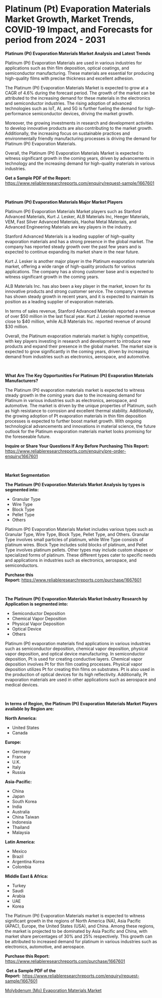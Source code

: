 <p><h1>Platinum (Pt) Evaporation Materials Market Growth, Market Trends, COVID-19 Impact, and Forecasts for period from 2024 - 2031</h1></p><p><strong>Platinum (Pt) Evaporation Materials Market Analysis and Latest Trends</strong></p>
<p><p>Platinum (Pt) Evaporation Materials are used in various industries for applications such as thin film deposition, optical coatings, and semiconductor manufacturing. These materials are essential for producing high-quality films with precise thickness and excellent adhesion.</p><p>The Platinum (Pt) Evaporation Materials Market is expected to grow at a CAGR of 4.6% during the forecast period. The growth of the market can be attributed to the increasing demand for these materials in the electronics and semiconductor industries. The rising adoption of advanced technologies such as IoT, AI, and 5G is further fueling the demand for high-performance semiconductor devices, driving the market growth.</p><p>Moreover, the growing investments in research and development activities to develop innovative products are also contributing to the market growth. Additionally, the increasing focus on sustainable practices and environmentally friendly manufacturing processes is driving the demand for Platinum (Pt) Evaporation Materials.</p><p>Overall, the Platinum (Pt) Evaporation Materials Market is expected to witness significant growth in the coming years, driven by advancements in technology and the increasing demand for high-quality materials in various industries.</p></p>
<p><strong>Get a Sample PDF of the Report:&nbsp;</strong> <a href="https://www.reliableresearchreports.com/enquiry/request-sample/1667601">https://www.reliableresearchreports.com/enquiry/request-sample/1667601</a></p>
<p>&nbsp;</p>
<p><strong>Platinum (Pt) Evaporation Materials Major Market Players</strong></p>
<p><p>Platinum (Pt) Evaporation Materials Market players such as Stanford Advanced Materials, Kurt J. Lesker, ALB Materials Inc, Heeger Materials, VEM, Fast Silver Advanced Materials, Haohai Metal Materials, and Advanced Engineering Materials are key players in the industry. </p><p>Stanford Advanced Materials is a leading supplier of high-quality evaporation materials and has a strong presence in the global market. The company has reported steady growth over the past few years and is expected to continue expanding its market share in the near future.</p><p>Kurt J. Lesker is another major player in the Platinum evaporation materials market, offering a wide range of high-quality products for various applications. The company has a strong customer base and is expected to witness significant growth in the coming years.</p><p>ALB Materials Inc. has also been a key player in the market, known for its innovative products and strong customer service. The company's revenue has shown steady growth in recent years, and it is expected to maintain its position as a leading supplier of evaporation materials.</p><p>In terms of sales revenue, Stanford Advanced Materials reported a revenue of over $50 million in the last fiscal year. Kurt J. Lesker reported revenue close to $40 million, while ALB Materials Inc. reported revenue of around $30 million.</p><p>Overall, the Platinum evaporation materials market is highly competitive, with key players investing in research and development to introduce new products and expand their presence in the global market. The market size is expected to grow significantly in the coming years, driven by increasing demand from industries such as electronics, aerospace, and automotive.</p></p>
<p>&nbsp;</p>
<p><strong>What Are The Key Opportunities For Platinum (Pt) Evaporation Materials Manufacturers?</strong></p>
<p><p>The Platinum (Pt) evaporation materials market is expected to witness steady growth in the coming years due to the increasing demand for Platinum in various industries such as electronics, aerospace, and automotive. The market is driven by the unique properties of Platinum, such as high resistance to corrosion and excellent thermal stability. Additionally, the growing adoption of Pt evaporation materials in thin film deposition processes is expected to further boost market growth. With ongoing technological advancements and innovations in material science, the future outlook for the Platinum evaporation materials market looks promising for the foreseeable future.</p></p>
<p><strong>Inquire or Share Your Questions If Any Before Purchasing This Report:</strong> <a href="https://www.reliableresearchreports.com/enquiry/pre-order-enquiry/1667601">https://www.reliableresearchreports.com/enquiry/pre-order-enquiry/1667601</a></p>
<p>&nbsp;</p>
<p><strong>Market Segmentation</strong></p>
<p><strong>The Platinum (Pt) Evaporation Materials Market Analysis by types is segmented into:</strong></p>
<p><ul><li>Granular Type</li><li>Wire Type</li><li>Block Type</li><li>Pellet Type</li><li>Others</li></ul></p>
<p><p>Platinum (Pt) Evaporation Materials Market includes various types such as Granular Type, Wire Type, Block Type, Pellet Type, and Others. Granular Type involves small particles of platinum, while Wire Type consists of platinum wires. Block Type includes solid blocks of platinum, and Pellet Type involves platinum pellets. Other types may include custom shapes or specialized forms of platinum. These different types cater to specific needs and applications in industries such as electronics, aerospace, and semiconductors.</p></p>
<p><strong>Purchase this Report:&nbsp;</strong><a href="https://www.reliableresearchreports.com/purchase/1667601">https://www.reliableresearchreports.com/purchase/1667601</a></p>
<p>&nbsp;</p>
<p><strong>The Platinum (Pt) Evaporation Materials Market Industry Research by Application is segmented into:</strong></p>
<p><ul><li>Semiconductor Deposition</li><li>Chemical Vapor Deposition</li><li>Physical Vapor Deposition</li><li>Optical Device</li><li>Others</li></ul></p>
<p><p>Platinum (Pt) evaporation materials find applications in various industries such as semiconductor deposition, chemical vapor deposition, physical vapor deposition, and optical device manufacturing. In semiconductor deposition, Pt is used for creating conductive layers. Chemical vapor deposition involves Pt for thin film coating processes. Physical vapor deposition utilizes Pt for creating thin films on substrates. Pt is also used in the production of optical devices for its high reflectivity. Additionally, Pt evaporation materials are used in other applications such as aerospace and medical devices.</p></p>
<p>&nbsp;</p>
<p><strong>In terms of Region, the Platinum (Pt) Evaporation Materials Market Players available by Region are:</strong></p>
<p>
    <p> <strong> North America: </strong>
        <ul>
            <li>United States</li>
            <li>Canada</li>
        </ul>
        </p> 
    <p> <strong> Europe: </strong>
        <ul>
            <li>Germany</li>
            <li>France</li>
            <li>U.K.</li>
            <li>Italy</li>
            <li>Russia</li>
        </ul>
        </p> 
    <p> <strong> Asia-Pacific: </strong>
        <ul>
            <li>China</li>
            <li>Japan</li>
            <li>South Korea</li>
            <li>India</li>
            <li>Australia</li>
            <li>China Taiwan</li>
            <li>Indonesia</li>
            <li>Thailand</li>
            <li>Malaysia</li>
        </ul>
        </p> 
    <p> <strong> Latin America: </strong>
        <ul>
            <li>Mexico</li>
            <li>Brazil</li>
            <li>Argentina Korea</li>
            <li>Colombia</li>
        </ul>
        </p> 
    <p> <strong> Middle East & Africa: </strong>
        <ul>
            <li>Turkey</li>
            <li>Saudi</li>
            <li>Arabia</li>
            <li>UAE</li>
            <li>Korea</li>
        </ul>
    </p>
    </p>
<p><p>The Platinum (Pt) Evaporation Materials market is expected to witness significant growth in the regions of North America (NA), Asia Pacific (APAC), Europe, the United States (USA), and China. Among these regions, the market is projected to be dominated by Asia Pacific and China, with market share percentages of 30% and 25% respectively. This growth can be attributed to increased demand for platinum in various industries such as electronics, automotive, and aerospace.</p></p>
<p><strong>Purchase this Report: </strong><a href="https://www.reliableresearchreports.com/purchase/1667601">https://www.reliableresearchreports.com/purchase/1667601</a></p>
<p>&nbsp;<strong>Get a Sample PDF of the Report:&nbsp;&nbsp;</strong><a href="https://www.reliableresearchreports.com/enquiry/request-sample/1667601">https://www.reliableresearchreports.com/enquiry/request-sample/1667601</a></p>
<p><strong></strong></p>
<p><p><a href="https://github.com/JameTravis/Market-Research-Report-List-4/blob/main/molybdenum-mo-evaporation-materials-market.md">Molybdenum (Mo) Evaporation Materials Market</a></p></p>